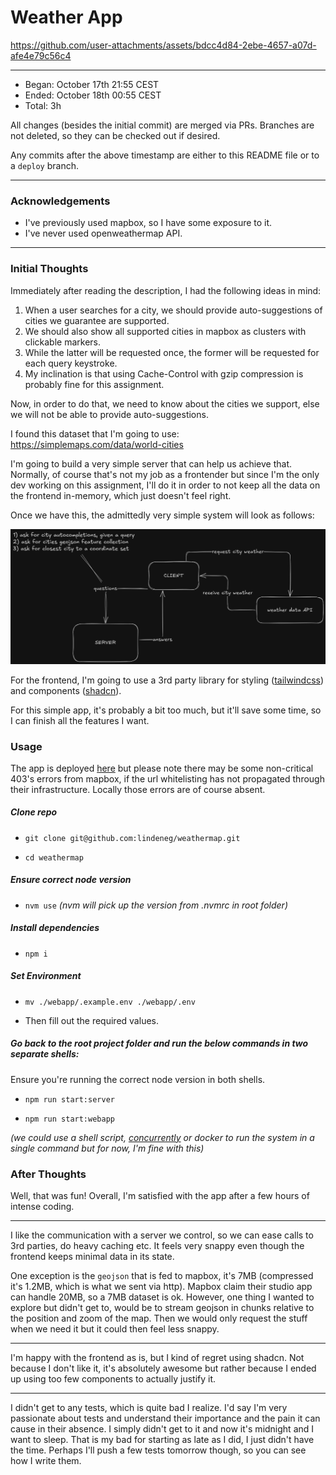 # Weather App

https://github.com/user-attachments/assets/bdcc4d84-2ebe-4657-a07d-afe4e79c56c4

---

- Began: October 17th 21:55 CEST
- Ended: October 18th 00:55 CEST
- Total: 3h

All changes (besides the initial commit) are merged via PRs. Branches are not deleted, so they can be checked out if desired.

Any commits after the above timestamp are either to this README file or to a `deploy` branch.

---

### Acknowledgements

- I've previously used mapbox, so I have some exposure to it.
- I've never used openweathermap API.

----

### Initial Thoughts

Immediately after reading the description, I had the following ideas in mind:

1) When a user searches for a city, we should provide auto-suggestions of cities we guarantee are supported.
2) We should also show all supported cities in mapbox as clusters with clickable markers.
3) While the latter will be requested once, the former will be requested for each query keystroke. 
4) My inclination is that using Cache-Control with gzip compression is probably fine for this assignment.

Now, in order to do that, we need to know about the cities we support, else we will not be able to provide auto-suggestions.

I found this dataset that I'm going to use: https://simplemaps.com/data/world-cities

I'm going to build a very simple server that can help us achieve that. Normally, of course that's not my job as a frontender but since I'm the only dev working on this assignment, I'll do it in order to not keep all the data on the frontend in-memory, which just doesn't feel right.

Once we have this, the admittedly very simple system will look as follows:

![system.png](assets/weathermap.png)

For the frontend, I'm going to use a 3rd party library for styling ([tailwindcss](https://tailwindcss.com/)) and components ([shadcn](https://ui.shadcn.com/)).

For this simple app, it's probably a bit too much, but it'll save some time, so I can finish all the features I want.

### Usage

The app is deployed [here](https://weather.lindeneg.org/) but please note there may be some non-critical 403's errors from mapbox, if the url whitelisting has not propagated through their infrastructure. Locally those errors are of course absent.

##### Clone repo

- `git clone git@github.com:lindeneg/weathermap.git`

- `cd weathermap`

##### Ensure correct node version

- `nvm use`
*(nvm will pick up the version from .nvmrc in root folder)*

##### Install dependencies

- `npm i`

##### Set Environment

- `mv ./webapp/.example.env ./webapp/.env`

- Then fill out the required values.

##### Go back to the root project folder and run the below commands in two separate shells:

Ensure you're running the correct node version in both shells.


- `npm run start:server`

- `npm run start:webapp`

*(we could use a shell script, [concurrently](https://www.npmjs.com/package/concurrently) or docker to run the system in a single command but for now, I'm fine with this)*

### After Thoughts

Well, that was fun! Overall, I'm satisfied with the app after a few hours of intense coding.

---

I like the communication with a server we control, so we can ease calls to 3rd parties, do heavy caching etc. It feels very snappy even though the frontend keeps minimal data in its state.

One exception is the `geojson` that is fed to mapbox, it's 7MB (compressed it's 1.2MB, which is what we sent via http). Mapbox claim their studio app can handle 20MB, so a 7MB dataset is ok. However, one thing I wanted to explore but didn't get to, would be to stream geojson in chunks relative to the position and zoom of the map. Then we would only request the stuff when we need it but it could then feel less snappy.

------------

I'm happy with the frontend as is, but I kind of regret using shadcn. Not because I don't like it, it's absolutely awesome but rather because I ended up using too few components to actually justify it.

------------

I didn't get to any tests, which is quite bad I realize. I'd say I'm very passionate about tests and understand their importance and the pain it can cause in their absence. I simply didn't get to it and now it's midnight and I want to sleep. That is my bad for starting as late as I did, I just didn't have the time. Perhaps I'll push a few tests tomorrow though, so you can see how I write them.


